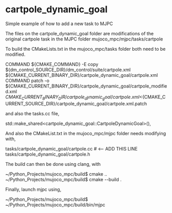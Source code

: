 # cartpole_dynamic_goal
Simple example of how to add a new task to MJPC

The files on the cartpole_dynamic_goal folder are modifications of the original cartpole task in the MJPC folder mujoco_mpc/mjpc/tasks/cartpole

To build the CMakeLists.txt in the mujoco_mpc/tasks folder both need to be modified. 

 COMMAND ${CMAKE_COMMAND} -E copy
          ${dm_control_SOURCE_DIR}/dm_control/suite/cartpole.xml
          ${CMAKE_CURRENT_BINARY_DIR}/cartpole_dynamic_goal/cartpole.xml
 COMMAND patch -o ${CMAKE_CURRENT_BINARY_DIR}/cartpole_dynamic_goal/cartpole_modified.xml
          ${CMAKE_CURRENT_BINARY_DIR}/cartpole_dynamic_goal/cartpole.xml
          <${CMAKE_CURRENT_SOURCE_DIR}/cartpole_dynamic_goal/cartpole.xml.patch

and also the tasks.cc file,

std::make_shared<cartpole_dynamic_goal::CartpoleDynamicGoal>(),

And also the CMakeList.txt in the mujoco_mpc/mjpc folder needs modifying with,

tasks/cartpole_dynamic_goal/cartpole.cc   # <-- ADD THIS LINE
tasks/cartpole_dynamic_goal/cartpole.h

The build can then be done using clang, with

~/Python_Projects/mujoco_mpc/build$ cmake ..
~/Python_Projects/mujoco_mpc/build$ cmake --build .

Finally, launch mjpc using,

~/Python_Projects/mujoco_mpc/build$ ~/Python_Projects/mujoco_mpc/build/bin/mjpc 
